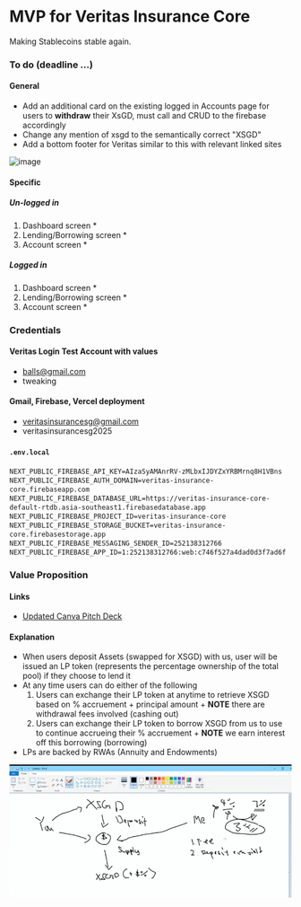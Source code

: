 # MVP for Veritas Insurance Core

Making Stablecoins stable again.

### To do (deadline ...)

#### General

* Add an additional card on the existing logged in Accounts page for users to **withdraw** their XsGD, must call and CRUD to the firebase accordingly
* Change any mention of xsgd to the semantically correct "XSGD"
* Add a bottom footer for Veritas similar to this with relevant linked sites

<img width="600" alt="image" src="https://github.com/user-attachments/assets/497dffa1-3464-4693-859b-cc662a878833" />

#### Specific

##### Un-logged in

1. Dashboard screen
    * 
2. Lending/Borrowing screen
    * 
3. Account screen
    *

##### Logged in

1. Dashboard screen
    * 
2. Lending/Borrowing screen
    * 
3. Account screen
    *
   
### Credentials

#### Veritas Login Test Account with values

* balls@gmail.com
* tweaking

#### Gmail, Firebase, Vercel deployment

* veritasinsurancesg@gmail.com
* veritasinsurancesg2025

#### `.env.local`

```env
NEXT_PUBLIC_FIREBASE_API_KEY=AIzaSyAMAnrRV-zMLbxIJDYZxYRBMrnq8H1VBns
NEXT_PUBLIC_FIREBASE_AUTH_DOMAIN=veritas-insurance-core.firebaseapp.com
NEXT_PUBLIC_FIREBASE_DATABASE_URL=https://veritas-insurance-core-default-rtdb.asia-southeast1.firebasedatabase.app
NEXT_PUBLIC_FIREBASE_PROJECT_ID=veritas-insurance-core
NEXT_PUBLIC_FIREBASE_STORAGE_BUCKET=veritas-insurance-core.firebasestorage.app
NEXT_PUBLIC_FIREBASE_MESSAGING_SENDER_ID=252138312766
NEXT_PUBLIC_FIREBASE_APP_ID=1:252138312766:web:c746f527a4dad0d3f7ad6f
```

### Value Proposition

#### Links

* [Updated Canva Pitch Deck](https://www.canva.com/design/DAGsFpctDPc/3xg1_mWRvNI8-xKh4SyyeA/edit?utm_content=DAGsFpctDPc&utm_campaign=designshare&utm_medium=link2&utm_source=sharebutton)

#### Explanation

* When users deposit Assets (swapped for XSGD) with us, user will be issued an LP token (represents the percentage ownership of the total pool) if they choose to lend it
* At any time users can do either of the following
    1. Users can exchange their LP token at anytime to retrieve XSGD based on % accruement + principal amount +  **NOTE** there are withdrawal fees involved (cashing out)
    2. Users can exchange their LP token to borrow XSGD from us to use to continue accrueing their % accruement + **NOTE** we earn interest off this borrowing (borrowing)
* LPs are backed by RWAs (Annuity and Endowments)

![](./asset/reference/art.png)
